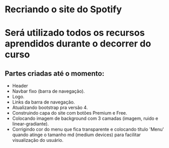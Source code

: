 <h1>Recriando o site do Spotify<h1>
<p>Será utilizado todos os recursos aprendidos durante o decorrer do curso
</p>

<h2>Partes criadas até o momento:</h2>

 <ul>
  <li>Header</li>
  <li>Navbar fixo (barra de navegação).</li>
  <li>Logo.</li>
  <li>Links da barra de navegação.</li>
  <li>Atualizando bootstrap pra versão 4.</li>
  <li>Construindo capa do site com botões Premium e Free.</li>
  <li>Colocando imagem de background com 3 camadas (imagem, ruido e linear-gradiante).</li>
  <li>Corrigindo cor do menu que fica transparente e colocando título 'Menu' quando atinge o tamanho md (medium devices) para facilitar visualização do usuário.
 </ul>

